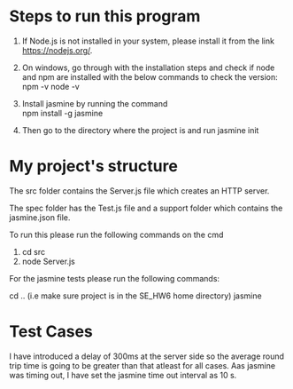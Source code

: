# Steps to run this program

1. If Node.js is not installed in your system, please install it from the link  https://nodejs.org/.
2. On windows, go through with the installation steps and check if node and npm are installed with the below commands to check the version:
   npm -v 
   node -v

3. Install jasmine by running the command     
    npm install -g jasmine

4. Then go to the directory where the project is and run 
    jasmine init

# My project's structure
The src folder contains the Server.js file which creates an HTTP server. 
    
The spec folder has the Test.js file and a support folder which contains the jasmine.json file.

To run this please run the following commands on the cmd

1. cd src
2. node Server.js

For the jasmine tests please run the following commands:

cd .. (i.e make sure project is in the SE_HW6 home directory)
jasmine

# Test Cases
I have introduced a delay of 300ms at the server side so the average round trip time is going to be greater than that atleast for all cases.
Aas jasmine was timing out, I have set the jasmine time out interval as 10 s.
